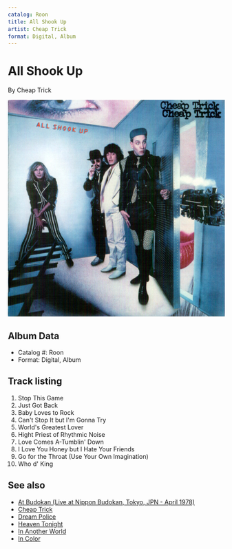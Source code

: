 ```yaml
---
catalog: Roon
title: All Shook Up
artist: Cheap Trick
format: Digital, Album
---
```


# All Shook Up

By Cheap Trick

![](../../assets/albumcovers/Cheap_Trick-All_Shook_Up.png)

## Album Data

- Catalog #: Roon
- Format: Digital, Album


## Track listing


1. Stop This Game
2. Just Got Back
3. Baby Loves to Rock
4. Can't Stop It but I'm Gonna Try
5. World's Greatest Lover
6. Hight Priest of Rhythmic Noise
7. Love Comes A-Tumblin' Down
8. I Love You Honey but I Hate Your Friends
9. Go for the Throat (Use Your Own Imagination)
10. Who d' King


## See also

- [At Budokan (Live at Nippon Budokan, Tokyo, JPN - April 1978)](At_Budokan_Live_at_Nippon_Budokan__Tokyo__JPN_-_April_1978.md)
- [Cheap Trick](Cheap_Trick.md)
- [Dream Police](Dream_Police.md)
- [Heaven Tonight](Heaven_Tonight.md)
- [In Another World](In_Another_World.md)
- [In Color](In_Color.md)
